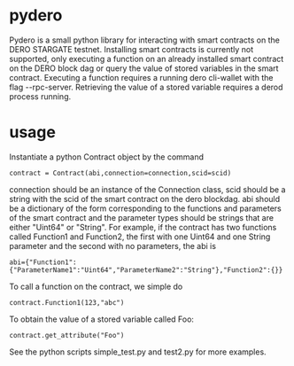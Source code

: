 # pydero

Pydero is a small python library for interacting with smart contracts on the DERO STARGATE testnet. Installing smart contracts is currently not supported, only executing a function on an already installed smart contract on the DERO block dag or query the value of stored variables in the smart contract. Executing a function requires a running dero cli-wallet with the flag --rpc-server. Retrieving the value of a stored variable requires a derod process running. 

# usage

Instantiate a python Contract object by the command 

```
contract = Contract(abi,connection=connection,scid=scid)

```

connection should be an instance of the Connection class, scid should be a string with the scid of the smart contract on the dero blockdag. abi should be a dictionary of the form corresponding to the functions and parameters of the smart contract and the parameter types should be strings that are either "Uint64" or "String". For example, if the contract has two functions called Function1 and Function2, the first with one Uint64 and one String parameter and the second with no parameters, the abi is


```
abi={"Function1":{"ParameterName1":"Uint64","ParameterName2":"String"},"Function2":{}}

```
 To call a function on the contract, we simple do


```
contract.Function1(123,"abc")
```

To obtain the value of a stored variable called Foo:
```
contract.get_attribute("Foo")
```

See the python scripts simple_test.py and test2.py for more examples.
